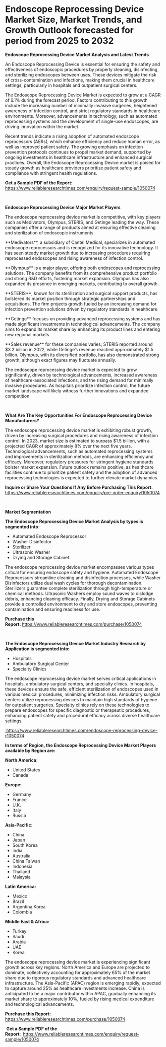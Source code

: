 <p><h1>Endoscope Reprocessing Device Market Size, Market Trends, and Growth Outlook forecasted for period from 2025 to 2032</h1></p><p><strong>Endoscope Reprocessing Device Market Analysis and Latest Trends</strong></p>
<p><p>An Endoscope Reprocessing Device is essential for ensuring the safety and effectiveness of endoscopic procedures by properly cleaning, disinfecting, and sterilizing endoscopes between uses. These devices mitigate the risk of cross-contamination and infections, making them crucial in healthcare settings, particularly in hospitals and outpatient surgical centers.</p><p>The Endoscope Reprocessing Device Market is expected to grow at a CAGR of 6.1% during the forecast period. Factors contributing to this growth include the increasing number of minimally invasive surgeries, heightened awareness of infection control, and strict regulatory standards in healthcare environments. Moreover, advancements in technology, such as automated reprocessing systems and the development of single-use endoscopes, are driving innovation within the market.</p><p>Recent trends indicate a rising adoption of automated endoscope reprocessors (AERs), which enhance efficiency and reduce human error, as well as improved patient safety. The growing emphasis on infection prevention protocols continues to propel market demand, supported by ongoing investments in healthcare infrastructure and enhanced surgical practices. Overall, the Endoscope Reprocessing Device market is poised for steady growth as healthcare providers prioritize patient safety and compliance with stringent health regulations.</p></p>
<p><strong>Get a Sample PDF of the Report:&nbsp;</strong> <a href="https://www.reliableresearchtimes.com/enquiry/request-sample/1050074?utm_campaign=2222&utm_medium=2&utm_source=Github&utm_content=ia&utm_term=13042025&utm_id=endoscope-reprocessing-device">https://www.reliableresearchtimes.com/enquiry/request-sample/1050074</a></p>
<p>&nbsp;</p>
<p><strong>Endoscope Reprocessing Device Major Market Players</strong></p>
<p><p>The endoscope reprocessing device market is competitive, with key players such as Medivators, Olympus, STERIS, and Getinge leading the way. These companies offer a range of products aimed at ensuring effective cleaning and sterilization of endoscopic instruments.</p><p>**Medivators**, a subsidiary of Cantel Medical, specializes in automated endoscope reprocessors and is recognized for its innovative technology. It has seen steady market growth due to increasing procedures requiring reprocessed endoscopes and rising awareness of infection control.</p><p>**Olympus** is a major player, offering both endoscopes and reprocessing solutions. The company benefits from its comprehensive product portfolio and strong R&D efforts, fostering market expansion. Olympus has also expanded its presence in emerging markets, contributing to overall growth.</p><p>**STERIS**, known for its sterilization and surgical support products, has bolstered its market position through strategic partnerships and acquisitions. The firm projects growth fueled by an increasing demand for infection prevention solutions driven by regulatory standards in healthcare.</p><p>**Getinge** focuses on providing advanced reprocessing systems and has made significant investments in technological advancements. The company aims to expand its market share by enhancing its product lines and entering new regional markets.</p><p>**Sales revenue** for these companies varies; STERIS reported around $3.2 billion in 2022, while Getinge’s revenue reached approximately $1.5 billion. Olympus, with its diversified portfolio, has also demonstrated strong growth, although exact figures may fluctuate annually.</p><p>The endoscope reprocessing device market is expected to grow significantly, driven by technological advancements, increased awareness of healthcare-associated infections, and the rising demand for minimally invasive procedures. As hospitals prioritize infection control, the future market landscape will likely witness further innovations and expanded competition.</p></p>
<p>&nbsp;</p>
<p><strong>What Are The Key Opportunities For Endoscope Reprocessing Device Manufacturers?</strong></p>
<p><p>The endoscope reprocessing device market is exhibiting robust growth, driven by increasing surgical procedures and rising awareness of infection control. In 2023, market size is estimated to surpass $1.5 billion, with a projected CAGR of approximately 8% over the next five years. Technological advancements, such as automated reprocessing systems and improvements in sterilization methods, are enhancing efficiency and efficacy. Moreover, regulatory pressures for stringent hygiene standards bolster market expansion. Future outlook remains positive, as healthcare facilities continue to prioritize patient safety and the adoption of advanced reprocessing technologies is expected to further elevate market dynamics.</p></p>
<p><strong>Inquire or Share Your Questions If Any Before Purchasing This Report:</strong> <a href="https://www.reliableresearchtimes.com/enquiry/pre-order-enquiry/1050074?utm_campaign=2222&utm_medium=2&utm_source=Github&utm_content=ia&utm_term=13042025&utm_id=endoscope-reprocessing-device">https://www.reliableresearchtimes.com/enquiry/pre-order-enquiry/1050074</a></p>
<p>&nbsp;</p>
<p><strong>Market Segmentation</strong></p>
<p><strong>The Endoscope Reprocessing Device Market Analysis by types is segmented into:</strong></p>
<p><ul><li>Automated Endoscope Reprocessor</li><li>Washer Disinfector</li><li>Sterilizer</li><li>Ultrasonic Washer</li><li>Drying and Storage Cabinet</li></ul></p>
<p><p>The endoscope reprocessing device market encompasses various types critical for ensuring endoscope safety and hygiene. Automated Endoscope Reprocessors streamline cleaning and disinfection processes, while Washer Disinfectors utilize dual wash cycles for thorough decontamination. Sterilizers guarantee complete sterilization through high-temperature or chemical methods. Ultrasonic Washers employ sound waves to dislodge debris, enhancing cleaning efficacy. Finally, Drying and Storage Cabinets provide a controlled environment to dry and store endoscopes, preventing contamination and ensuring readiness for use.</p></p>
<p><strong>Purchase this Report:&nbsp;</strong><a href="https://www.reliableresearchtimes.com/purchase/1050074?utm_campaign=2222&utm_medium=2&utm_source=Github&utm_content=ia&utm_term=13042025&utm_id=endoscope-reprocessing-device">https://www.reliableresearchtimes.com/purchase/1050074</a></p>
<p>&nbsp;</p>
<p><strong>The Endoscope Reprocessing Device Market Industry Research by Application is segmented into:</strong></p>
<p><ul><li>Hospitals</li><li>Ambulatory Surgical Center</li><li>Specialty Clinics</li></ul></p>
<p><p>The endoscope reprocessing device market serves critical applications in hospitals, ambulatory surgical centers, and specialty clinics. In hospitals, these devices ensure the safe, efficient sterilization of endoscopes used in various medical procedures, minimizing infection risks. Ambulatory surgical centers utilize reprocessing devices to maintain high standards of hygiene for outpatient surgeries. Specialty clinics rely on these technologies to prepare endoscopes for specific diagnostic or therapeutic procedures, enhancing patient safety and procedural efficacy across diverse healthcare settings.</p></p>
<p><a href="https://www.reliableresearchtimes.com/endoscope-reprocessing-device-r1050074?utm_campaign=2222&utm_medium=2&utm_source=Github&utm_content=ia&utm_term=13042025&utm_id=endoscope-reprocessing-device">&nbsp;https://www.reliableresearchtimes.com/endoscope-reprocessing-device-r1050074</a></p>
<p><strong>In terms of Region, the Endoscope Reprocessing Device Market Players available by Region are:</strong></p>
<p>
    <p> <strong> North America: </strong>
        <ul>
            <li>United States</li>
            <li>Canada</li>
        </ul>
        </p> 
    <p> <strong> Europe: </strong>
        <ul>
            <li>Germany</li>
            <li>France</li>
            <li>U.K.</li>
            <li>Italy</li>
            <li>Russia</li>
        </ul>
        </p> 
    <p> <strong> Asia-Pacific: </strong>
        <ul>
            <li>China</li>
            <li>Japan</li>
            <li>South Korea</li>
            <li>India</li>
            <li>Australia</li>
            <li>China Taiwan</li>
            <li>Indonesia</li>
            <li>Thailand</li>
            <li>Malaysia</li>
        </ul>
        </p> 
    <p> <strong> Latin America: </strong>
        <ul>
            <li>Mexico</li>
            <li>Brazil</li>
            <li>Argentina Korea</li>
            <li>Colombia</li>
        </ul>
        </p> 
    <p> <strong> Middle East & Africa: </strong>
        <ul>
            <li>Turkey</li>
            <li>Saudi</li>
            <li>Arabia</li>
            <li>UAE</li>
            <li>Korea</li>
        </ul>
    </p>
    </p>
<p><p>The endoscope reprocessing device market is experiencing significant growth across key regions. North America and Europe are projected to dominate, collectively accounting for approximately 65% of the market share due to rigorous regulatory standards and advanced healthcare infrastructure. The Asia-Pacific (APAC) region is emerging rapidly, expected to capture around 25% as healthcare investments increase. China is anticipated to be a major contributor within APAC, gradually enhancing its market share to approximately 10%, fueled by rising medical expenditure and technological advancements.</p></p>
<p><strong>Purchase this Report: </strong><a href="https://www.reliableresearchtimes.com/purchase/1050074?utm_campaign=2222&utm_medium=2&utm_source=Github&utm_content=ia&utm_term=13042025&utm_id=endoscope-reprocessing-device">https://www.reliableresearchtimes.com/purchase/1050074</a></p>
<p>&nbsp;<strong>Get a Sample PDF of the Report:&nbsp;&nbsp;</strong><a href="https://www.reliableresearchtimes.com/enquiry/request-sample/1050074?utm_campaign=2222&utm_medium=2&utm_source=Github&utm_content=ia&utm_term=13042025&utm_id=endoscope-reprocessing-device">https://www.reliableresearchtimes.com/enquiry/request-sample/1050074</a></p>
<p><strong></strong></p>
<p><p></p><p></p><p></p></p>